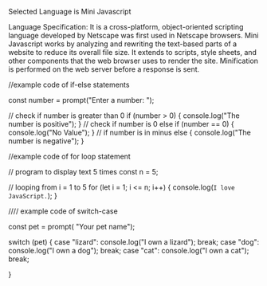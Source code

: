Selected Language is Mini Javascript

Language Specification:
It is a cross-platform, object-oriented scripting language developed by Netscape was first used in Netscape browsers.
Mini Javascript works by analyzing and rewriting the text-based parts of a website to reduce its overall file size.
It extends to scripts, style sheets, and other components that the web browser uses to render the site. 
Minification is performed on the web server before a response is sent.

//example code of if-else statements

const number = prompt("Enter a number: ");


// check if number is greater than 0
if (number > 0) {
    console.log("The number is positive");
}
// check if number is 0
else if (number == 0) {
  console.log("No Value");
}
// if number is in minus
else {
    console.log("The number is negative");
}

//example code of for loop statement 

// program to display text 5 times
const n = 5;

// looping from i = 1 to 5
for (let i = 1; i <= n; i++) {
    console.log(`I love JavaScript.`);
}

//// example code of switch-case

 const pet = prompt( "Your pet name");
 
switch (pet) {
  case "lizard":
    console.log("I own a lizard");
    break;
  case "dog":
    console.log("I own a dog");
    break;
  case "cat":
    console.log("I own a cat");
    break;

}
